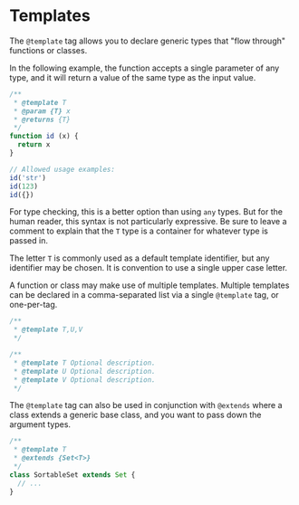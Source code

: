 # Templates

The `@template` tag allows you to declare generic types that "flow through" functions or classes.

In the following example, the function accepts a single parameter of any type, and it will return a value of the same type as the input value.

```js
/**
 * @template T
 * @param {T} x
 * @returns {T}
 */
function id (x) {
  return x
}

// Allowed usage examples:
id('str')
id(123)
id({})
```

For type checking, this is a better option than using `any` types. But for the human reader, this syntax is not particularly expressive. Be sure to leave a comment to explain that the `T` type is a container for whatever type is passed in.

The letter `T` is commonly used as a default template identifier, but any identifier may be chosen. It is convention to use a single upper case letter.

A function or class may make use of multiple templates. Multiple templates can be declared in a comma-separated list via a single `@template` tag, or one-per-tag.

```js
/**
 * @template T,U,V
 */
```

```js
/**
 * @template T Optional description.
 * @template U Optional description.
 * @template V Optional description.
 */
```

The `@template` tag can also be used in conjunction with `@extends` where a class extends a generic base class, and you want to pass down the argument types.

```js
/**
 * @template T
 * @extends {Set<T>}
 */
class SortableSet extends Set {
  // ...
}
```
